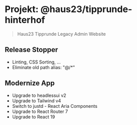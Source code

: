 # Projekt: @haus23/tipprunde-hinterhof

> Haus23 Tipprunde Legacy Admin Website

## Release Stopper

- Linting, CSS Sorting, ...
- Eliminate old path alias: "@/*"

## Modernize App

- Upgrade to headlessui v2
- Upgrade to Tailwind v4
- Switch to justd - React Aria Components
- Upgrade to React Router 7
- Upgrade to React 19
